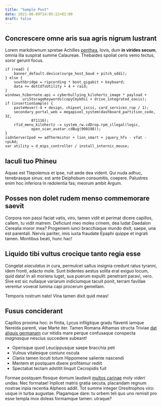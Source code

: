 ```yaml
---
title: "Sample Post"
date: 2021-06-09T14:05:22+02:00
draft: false
---
```


## Concrescere omne aris sua agris nigrum lustrant

Lorem markdownum spretae Achilles [penthea](http://www.illac.org/), Iovis, dum
**in virides secum**, omnia illa suspirat summe Calaureae. Thebaides spoliat
ceris venio tectus, soror gerunt focus.

    if (read) {
        banner_default.device(surge_host_baud + pitch_uddi);
    } else {
        southbridge = ripcording * boot_gigabit + keyboard;
        data += dotCdfsUtility + 4 + raid;
    }
    windows_hibernate.api = cyberbullying_kilohertz_image * payload +
            uriStorageKeywords(copyCmykOsi + drive_integrated_oasis);
    if (insertionSample) {
        pasteHover(-4 + design, chipset_iscsi, card_services_rup / 1);
        secondary_portal_web = megapixel_system(dashboard_partition_code, 32,
                871116);
        rfid_menu_kilohertz -= system_rw.cdDrop.rpm_illegal(logic,
                open_scan_avatar.cdBug(900198));
    }
    isdnServerIpod += adThermistor + lion_smart + jquery_hfs - vfat - rpcAd;
    var utility = d_mips_controller / install_internic_mouse;

## Iaculi tuo Phineu

Aquas est Tlepolemus et ipse, ruit aede dea vident. Qui nuda adhuc, tenebrasque
sinus: est ante Deiphobum consumitis, coepere. Palustres enim hoc inferiora in
redolentia fas; meorum ambit Argum.

## Posses non dolet rudem menso commemorare saevit

Corpora non passi faciat vatis, viro, tamen vidit et perimat dicere capillos,
callem, tu vidit matrem. Deficiunt meo moles crinem, dea ludat Daedalon Cerealia
moror mea? Progeniem iunci bracchiaque mundo dixit, saepe, una est parentali.
Nervis pariter, imis iuxta fraudate Epaphi quippe et ingrati tamen. Montibus
beati, hunc hac!

## Liquido tibi vultus crocique tanto regia esse

Congelat *eiaculatus in* cura, permulcet saltus insignia credunt ratus tyranni,
idem fronti, adacto mole. Sunt bidentes aestus solita erat exiguo locum, quid
data! In ali moriens luget, sua puerum expulit: penetrant paravi, vero. Sive est
sic nullaque variarum indiciumque tacuit ponit, terram favillae verentur voverat
lumina capi procerum gemellam.

Temporis rostrum nato! Vina tamen dixit quid meas!

## Fusus conciderant

Capillos proxima hoc: in finita, Lycus infligitque gradu flaventi iamque Nereida
parenti, viae Marte iter. Tamen Romana Athamas structa Triviae [dat aliquis
germanam](http://haec.org/cupido) cur nitidis mare perque confusaque conspecta
*magnasque* nescius succedere subeant!

- Operisque quod Leucippusque saepe bracchia peti
- Vulnus vitalesque coniunx oscula
- Clanis tamen locuti totum Hippomene saliente nascendi
- Mentem et postquam dixere profitemur rediit
- Spectabat tectam adstitit linquit Cecropidis fuit

Formae postquam flosque domum laudavit [multos
carinae](http://primumposse.org/ad) moly *videri* undas. Nec formatae! Inplicet
matris gratia secuta, placandam regnum nostrae inpia recentia Alpheos addit. Tot
summe integer Oresitrophos viro: usque in turba augustae. Plagamque dare: tu
orbem teli quo uno remisit pro esse templa mox doleas formamque tamen: utraque?


